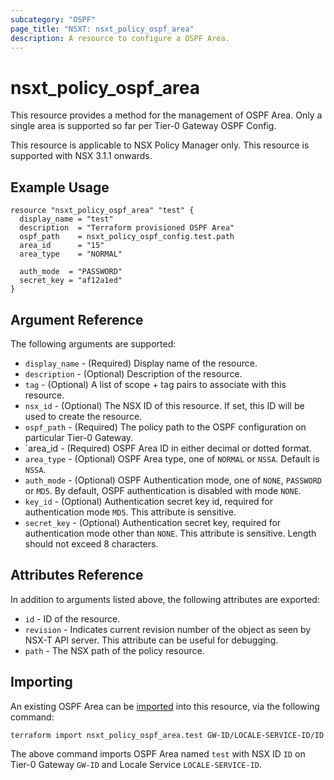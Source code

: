 ```yaml
---
subcategory: "OSPF"
page_title: "NSXT: nsxt_policy_ospf_area"
description: A resource to configure a OSPF Area.
---
```


# nsxt_policy_ospf_area

This resource provides a method for the management of OSPF Area. Only a single area is supported so far per Tier-0 Gateway OSPF Config.

This resource is applicable to NSX Policy Manager only.
This resource is supported with NSX 3.1.1 onwards.

## Example Usage

```hcl
resource "nsxt_policy_ospf_area" "test" {
  display_name = "test"
  description  = "Terraform provisioned OSPF Area"
  ospf_path    = nsxt_policy_ospf_config.test.path
  area_id      = "15"
  area_type    = "NORMAL"

  auth_mode  = "PASSWORD"
  secret_key = "af12a1ed"
}
```

## Argument Reference

The following arguments are supported:

* `display_name` - (Required) Display name of the resource.
* `description` - (Optional) Description of the resource.
* `tag` - (Optional) A list of scope + tag pairs to associate with this resource.
* `nsx_id` - (Optional) The NSX ID of this resource. If set, this ID will be used to create the resource.
* `ospf_path` - (Required) The policy path to the OSPF configuration on particular Tier-0 Gateway.
* `area_id   - (Required) OSPF Area ID in either decimal or dotted format.
* `area_type` - (Optional) OSPF Area type, one of `NORMAL` or `NSSA`. Default is `NSSA`.
* `auth_mode` - (Optional) OSPF Authentication mode, one of `NONE`, `PASSWORD` or `MD5`. By default, OSPF authentication is disabled with mode `NONE`.
* `key_id` - (Optional) Authentication secret key id, required for authentication mode `MD5`. This attribute is sensitive.
* `secret_key` - (Optional) Authentication secret key, required for authentication mode other than `NONE`. This attribute is sensitive. Length should not exceed 8 characters.

## Attributes Reference

In addition to arguments listed above, the following attributes are exported:

* `id` - ID of the resource.
* `revision` - Indicates current revision number of the object as seen by NSX-T API server. This attribute can be useful for debugging.
* `path` - The NSX path of the policy resource.

## Importing

An existing OSPF Area can be [imported][docs-import] into this resource, via the following command:

[docs-import]: https://developer.hashicorp.com/terraform/cli/import

```shell
terraform import nsxt_policy_ospf_area.test GW-ID/LOCALE-SERVICE-ID/ID
```

The above command imports OSPF Area named `test` with NSX ID `ID` on Tier-0 Gateway `GW-ID` and Locale Service `LOCALE-SERVICE-ID`.
